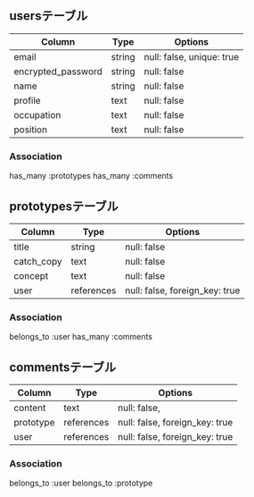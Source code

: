 ## usersテーブル

| Column              | Type       | Options                        |
| --------------------| ---------- | ------------------------------ |
| email               | string     | null: false, unique: true      |
| encrypted_password  | string     | null: false                    |
| name                | string     | null: false                    |
| profile             | text       | null: false                    |
| occupation          | text       | null: false                    |
| position            | text       | null: false                    |

### Association
 has_many :prototypes
 has_many :comments

## prototypesテーブル

| Column              | Type       | Options                        |
| --------------------| ---------- | ------------------------------ |
| title               | string     | null: false                   |
| catch_copy          | text       | null: false                    |
| concept             | text       | null: false                    |
| user                | references | null: false, foreign_key: true |

### Association
 belongs_to :user
 has_many :comments

## commentsテーブル

| Column              | Type       | Options                        |
| --------------------| ---------- | ------------------------------ |
| content             | text       | null: false,                   |
| prototype           | references | null: false, foreign_key: true |
| user                | references | null: false, foreign_key: true |

### Association
 belongs_to :user
 belongs_to :prototype